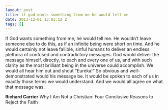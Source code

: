 ```yaml
---
layout: post
title: if god wants something from me he would tell me
date: 2013-12-01 13:03:12 Z
tags: []
---
```

If God wants something from me, he would tell me. He wouldn’t leave someone else to do this, as if an infinite being were short on time. And he would certainly not leave fallible, sinful humans to deliver an endless plethora of confused and contradictory messages. God would deliver the message himself, directly, to each and every one of us, and with such clarity as the most brilliant being in the universe could accomplish. We would all hear him out and shout “Eureka!” So obvious and well-demonstrated would his message be. It would be spoken to each of us in exactly those terms we would understand. And we would all agree on what that message was.

**Richard Carrier** Why I Am Not a Christian: Four Conclusive Reasons to Reject the Faith

